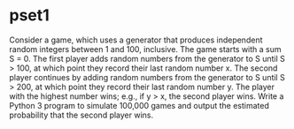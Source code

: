 # pset1

 Consider a game, which uses a generator that produces independent random integers between
1 and 100, inclusive. The game starts with a sum S = 0. The first player adds random numbers
from the generator to S until S > 100, at which point they record their last random number
x. The second player continues by adding random numbers from the generator to S until
S > 200, at which point they record their last random number y. The player with the highest
number wins; e.g., if y > x, the second player wins. Write a Python 3 program to simulate
100,000 games and output the estimated probability that the second player wins.
